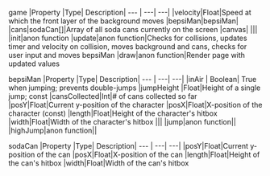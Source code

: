 game
|Property |Type| Description|
--- | ---| ---|
|velocity|Float|Speed at which the front layer of the background moves
|bepsiMan|bepsiMan|
|cans|sodaCan[]|Array of all soda cans currently on the screen
|canvas|
|||
|init|anon function
|update|anon function|Checks for collisions, updates timer and velocity on collision, moves background and cans, checks for user input and moves bepsiMan
|draw|anon function|Render page with updated values

bepsiMan
|Property |Type| Description|
--- | ---| ---|
|inAir | Boolean| True when jumping; prevents double-jumps
|jumpHeight |Float|Height of a single jump; const
|cansCollected|Int|# of cans collected so far
|posY|Float|Current y-position of the character
|posX|Float|X-position of the character (const)
|length|Float|Height of the character's hitbox
|width|Float|Width of the character's hitbox
|||
|jump|anon function||
|highJump|anon function||


sodaCan
|Property |Type| Description|
--- | ---| ---|
|posY|Float|Current y-position of the can
|posX|Float|X-position of the can
|length|Float|Height of the can's hitbox
|width|Float|Width of the can's hitbox